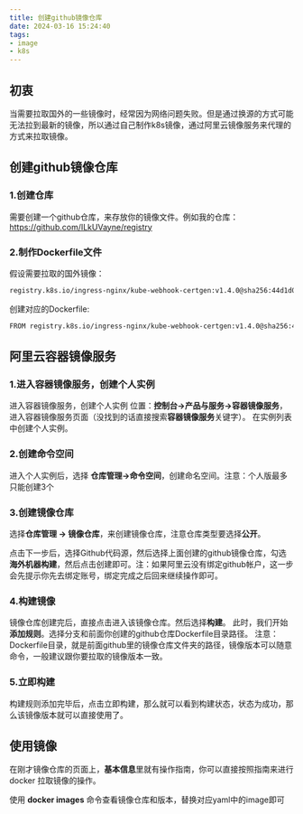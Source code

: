 ```yaml
---
title: 创建github镜像仓库
date: 2024-03-16 15:24:40
tags:
- image
- k8s
---
```


## 初衷

当需要拉取国外的一些镜像时，经常因为网络问题失败。但是通过换源的方式可能无法拉到最新的镜像，所以通过自己制作k8s镜像，通过阿里云镜像服务来代理的方式来拉取镜像。

## 创建github镜像仓库

### 1.创建仓库

需要创建一个github仓库，来存放你的镜像文件。例如我的仓库：https://github.com/ILkUVayne/registry

### 2.制作Dockerfile文件

假设需要拉取的国外镜像：

~~~bash
registry.k8s.io/ingress-nginx/kube-webhook-certgen:v1.4.0@sha256:44d1d0e9f19c63f58b380c5fddaca7cf22c7cee564adeff365225a5df5ef3334
~~~

创建对应的Dockerfile:

~~~bash
FROM registry.k8s.io/ingress-nginx/kube-webhook-certgen:v1.4.0@sha256:44d1d0e9f19c63f58b380c5fddaca7cf22c7cee564adeff365225a5df5ef3334
~~~

## 阿里云容器镜像服务

### 1.进入容器镜像服务，创建个人实例

进入容器镜像服务，创建个人实例
位置：**控制台->产品与服务->容器镜像服务**，进入容器镜像服务页面（没找到的话直接搜索**容器镜像服务**关键字）。
在实例列表中创建个人实例。

### 2.创建命令空间

进入个人实例后，选择 **仓库管理->命令空间**，创建命名空间。注意：个人版最多只能创建3个

### 3.创建镜像仓库

选择**仓库管理 -> 镜像仓库**，来创建镜像仓库，注意仓库类型要选择**公开**。

点击下一步后，选择Github代码源，然后选择上面创建的github镜像仓库，勾选**海外机器构建**，然后点击创建即可。注：如果阿里云没有绑定github帐户，这一步会先提示你先去绑定账号，绑定完成之后回来继续操作即可。

### 4.构建镜像

镜像仓库创建完后，直接点击进入该镜像仓库。然后选择**构建**。
此时，我们开始**添加规则**。选择分支和前面你创建的github仓库Dockerfile目录路径。
注意：Dockerfile目录，就是前面github里的镜像仓库文件夹的路径，镜像版本可以随意命令，一般建议跟你要拉取的镜像版本一致。

### 5.立即构建

构建规则添加完毕后，点击立即构建，那么就可以看到构建状态，状态为成功，那么该镜像版本就可以直接使用了。

## 使用镜像

在刚才镜像仓库的页面上，**基本信息**里就有操作指南，你可以直接按照指南来进行docker 拉取镜像的操作。

使用 **docker images** 命令查看镜像仓库和版本，替换对应yaml中的image即可